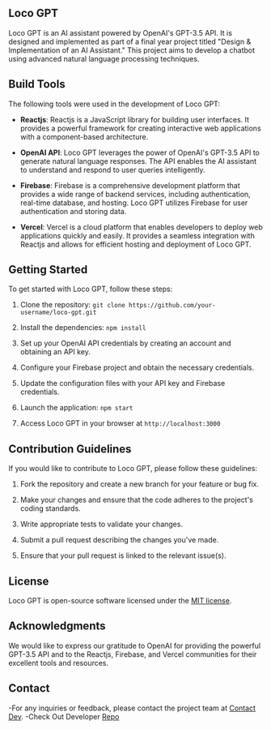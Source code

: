 ## Loco GPT

Loco GPT is an AI assistant powered by OpenAI's GPT-3.5 API. It is designed and implemented as part of a final year project titled "Design & Implementation of an AI Assistant." This project aims to develop a chatbot using advanced natural language processing techniques.

## Build Tools

The following tools were used in the development of Loco GPT:

- **Reactjs**: Reactjs is a JavaScript library for building user interfaces. It provides a powerful framework for creating interactive web applications with a component-based architecture.

- **OpenAI API**: Loco GPT leverages the power of OpenAI's GPT-3.5 API to generate natural language responses. The API enables the AI assistant to understand and respond to user queries intelligently.

- **Firebase**: Firebase is a comprehensive development platform that provides a wide range of backend services, including authentication, real-time database, and hosting. Loco GPT utilizes Firebase for user authentication and storing data.

- **Vercel**: Vercel is a cloud platform that enables developers to deploy web applications quickly and easily. It provides a seamless integration with Reactjs and allows for efficient hosting and deployment of Loco GPT.

## Getting Started

To get started with Loco GPT, follow these steps:

1. Clone the repository: `git clone https://github.com/your-username/loco-gpt.git`

2. Install the dependencies: `npm install`

3. Set up your OpenAI API credentials by creating an account and obtaining an API key.

4. Configure your Firebase project and obtain the necessary credentials.

5. Update the configuration files with your API key and Firebase credentials.

6. Launch the application: `npm start`

7. Access Loco GPT in your browser at `http://localhost:3000`

## Contribution Guidelines

If you would like to contribute to Loco GPT, please follow these guidelines:

1. Fork the repository and create a new branch for your feature or bug fix.

2. Make your changes and ensure that the code adheres to the project's coding standards.

3. Write appropriate tests to validate your changes.

4. Submit a pull request describing the changes you've made.

5. Ensure that your pull request is linked to the relevant issue(s).

## License

Loco GPT is open-source software licensed under the [MIT license](https://opensource.org/licenses/MIT).

## Acknowledgments

We would like to express our gratitude to OpenAI for providing the powerful GPT-3.5 API and to the Reactjs, Firebase, and Vercel communities for their excellent tools and resources.

## Contact

-For any inquiries or feedback, please contact the project team at [Contact Dev](mailto:favourajokubi@gmail.com).
-Check Out Developer [Repo](https://github.com/fabiconcept)
